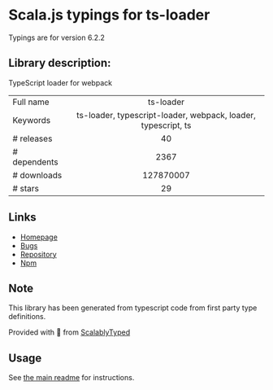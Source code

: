 
# Scala.js typings for ts-loader

Typings are for version 6.2.2

## Library description:
TypeScript loader for webpack

|                    |                 |
| ------------------ | :-------------: |
| Full name          | ts-loader |
| Keywords           | ts-loader, typescript-loader, webpack, loader, typescript, ts |
| # releases         | 40 |
| # dependents       | 2367 |
| # downloads        | 127870007 |
| # stars            | 29 |

## Links
- [Homepage](https://github.com/TypeStrong/ts-loader)
- [Bugs](https://github.com/TypeStrong/ts-loader/issues)
- [Repository](https://github.com/TypeStrong/ts-loader)
- [Npm](https://www.npmjs.com/package/ts-loader)
    


## Note
This library has been generated from typescript code from first party type definitions.

Provided with :purple_heart: from [ScalablyTyped](https://github.com/oyvindberg/ScalablyTyped)

## Usage
See [the main readme](../../readme.md) for instructions.


